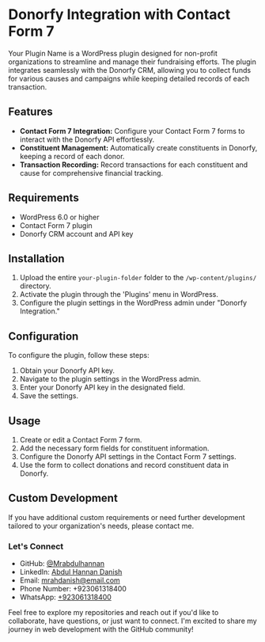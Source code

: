 # Donorfy Integration with Contact Form 7

Your Plugin Name is a WordPress plugin designed for non-profit organizations to streamline and manage their fundraising efforts. The plugin integrates seamlessly with the Donorfy CRM, allowing you to collect funds for various causes and campaigns while keeping detailed records of each transaction.

## Features

- **Contact Form 7 Integration:** Configure your Contact Form 7 forms to interact with the Donorfy API effortlessly.
- **Constituent Management:** Automatically create constituents in Donorfy, keeping a record of each donor.
- **Transaction Recording:** Record transactions for each constituent and cause for comprehensive financial tracking.

## Requirements

- WordPress 6.0 or higher
- Contact Form 7 plugin
- Donorfy CRM account and API key

## Installation

1. Upload the entire `your-plugin-folder` folder to the `/wp-content/plugins/` directory.
2. Activate the plugin through the 'Plugins' menu in WordPress.
3. Configure the plugin settings in the WordPress admin under "Donorfy Integration."

## Configuration

To configure the plugin, follow these steps:

1. Obtain your Donorfy API key.
2. Navigate to the plugin settings in the WordPress admin.
3. Enter your Donorfy API key in the designated field.
4. Save the settings.

## Usage

1. Create or edit a Contact Form 7 form.
2. Add the necessary form fields for constituent information.
3. Configure the Donorfy API settings in the Contact Form 7 settings.
4. Use the form to collect donations and record constituent data in Donorfy.

## Custom Development

If you have additional custom requirements or need further development tailored to your organization's needs, please contact me.

### Let's Connect

- GitHub: [@Mrabdulhannan](https://github.com/Mrabdulhannan)
- LinkedIn: [Abdul Hannan Danish](https://www.linkedin.com/in/abdul-hannan-danish)
- Email: [mrahdanish@email.com](mailto:mrahdanish@email.com)
- Phone Number: +923061318400
- WhatsApp: [+923061318400](https://wa.me/923061318400)

Feel free to explore my repositories and reach out if you'd like to collaborate, have questions, or just want to connect. I'm excited to share my journey in web development with the GitHub community!